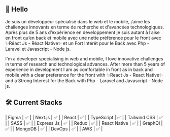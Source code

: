 
##  👋 Hello

Je suis un développeur spécialisé dans le web et le mobile, 
j’aime les challenges innovants en terme de recherche et d'avancées technologiques. 
Après plus de 5 ans d’expérience en développement je suis autant à l’aise en front qu’en back et mobile avec une nette préférence
pour le front avec ✨Réact Js - Réact Native✨ et un Fort Intérêt pour le Back avec Php - Laravel et
Javascript - Node js. 


I'm a developer specialising in web and mobile, I love innovative challenges in terms of research and technological advances. 
After more than 5 years of experience in development I am as comfortable in front as in back and mobile with a clear preference 
for the front with ✨React Js - React Native✨ and a Strong Interest for the Back with Php - Laravel and Javascript - Node js.

##  🛠️ Current Stacks

| Figma  | ✅   |
| Next.js  | ✅    |
| React | ✅   |
| TypeScript | ✅ |
| Tailwind CSS   | ✅   |
| SASS   | ✅   |
| Express Js | ✅    |
| Redux | ✅    |
| React Native | ✅ |
| GraphQl | ✅ |
| MongoDB | ✅ |
| DevOps | ✅ |
| AWS | ✅ |


